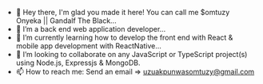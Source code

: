 - 👋 Hey there, I'm glad you made it here! You can call me $omtuzy Onyeka || Gandalf The Black...
- 👀 I’m a back end web application developer...
- 🌱 I’m currently learning how to develop the front end with React & mobile app development with ReactNative...
- 💞️ I’m looking to collaborate on any JavaScript or TypeScript project(s) using Node.js, Expressjs & MongoDB.
- 📫 How to reach me: Send an email => uzuakpunwasomtuzy@gmail.com

<!---
Somtuzy/Somtuzy is a ✨ special ✨ repository because its `README.md` (this file) appears on your GitHub profile.
You can click the Preview link to take a look at your changes.
--->
